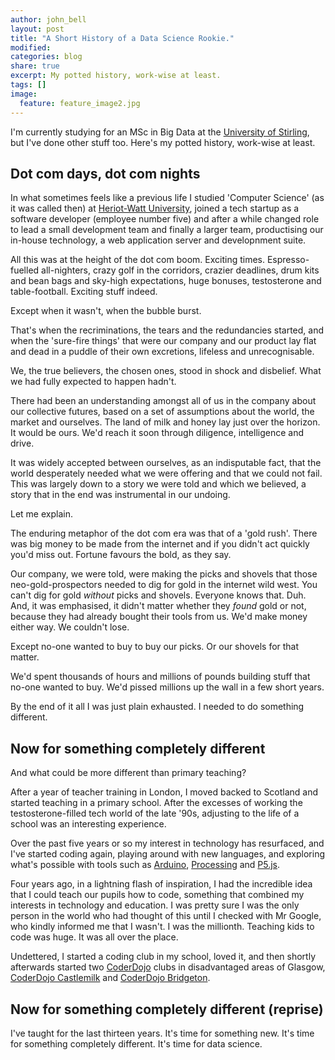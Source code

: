 ```yaml
---
author: john_bell
layout: post
title: "A Short History of a Data Science Rookie."
modified:
categories: blog
share: true
excerpt: My potted history, work-wise at least.
tags: []
image:
  feature: feature_image2.jpg
---
```



I'm currently studying for an MSc in Big Data at the [University of Stirling](https://www.stir.ac.uk/), but I've done other stuff too. Here's my potted history, work-wise at least.

## Dot com days, dot com nights

In what sometimes feels like a previous life I studied 'Computer Science' (as it was called then) at [Heriot-Watt University](https://www.hw.ac.uk), joined a tech startup as a software developer (employee number five) and after a while changed role to lead a small development team and finally a larger team, productising our in-house technology, a web application server and developnment suite.

All this was at the height of the dot com boom. Exciting times. Espresso-fuelled all-nighters, crazy golf in the corridors, crazier deadlines, drum kits and bean bags and sky-high expectations, huge bonuses, testosterone and table-football. Exciting stuff indeed.

Except when it wasn't, when the bubble burst. 

That's when the recriminations, the tears and the redundancies started, and when the 'sure-fire things' that were our company and our product lay flat and dead in a puddle of their own excretions, lifeless and unrecognisable.

We, the true believers, the chosen ones, stood in shock and disbelief. What we had fully expected to happen hadn't. 

There had been an understanding amongst all of us in the company about our collective futures, based on a set of assumptions about the world, the market and ourselves. The land of milk and honey lay just over the horizon. It would be ours. We'd reach it soon through diligence, intelligence and drive.

It was widely accepted between ourselves, as an indisputable fact, that the world desperately needed what we were offering and that we could not fail.
This was largely down to a story we were told and which we believed, a story that in the end was instrumental in our undoing. 

Let me explain. 

The enduring metaphor of the dot com era was that of a 'gold rush'. There was big money to be made from the internet and if you didn't act quickly you'd miss out. Fortune favours the bold, as they say.

Our company, we were told, were making the picks and shovels that those neo-gold-prospectors needed to dig for gold in the internet wild west. You can't dig for gold *without* picks and shovels. Everyone knows that. Duh. And, it was emphasised, it didn't matter whether they *found* gold or not, because they had already bought their tools from us. We'd make money either way. We couldn't lose.

Except no-one wanted to buy to buy our picks. Or our shovels for that matter. 

We'd spent thousands of hours and millions of pounds building stuff that no-one wanted to buy. We'd pissed millions up the wall in a few short years.

By the end of it all I was just plain exhausted. I needed to do something different.


## Now for something completely different


And what could be more different than primary teaching? 

After a year of teacher training in London, I moved backed to Scotland and started teaching in a primary school. After the excesses of working the testosterone-filled tech world of the late '90s, adjusting to the life of a school was an interesting experience. 

Over the past five years or so my interest in technology has resurfaced, and I've started coding again, playing around with new languages, and exploring what's possible with tools such as [Arduino](https://www.arduino.cc/), [Processing](https://processing.org/) and [P5.js](https://p5js.org/).

Four years ago, in a lightning flash of inspiration, I had the incredible idea that I could teach our pupils how to code, something that combined my interests in technology and education. I was pretty sure I was the only person in the world who had thought of this until I checked with Mr Google, who kindly informed me that I wasn't. I was the millionth. Teaching kids to code was huge. It was all over the place.

Undettered, I started a coding club in my school, loved it, and then shortly afterwards started two [CoderDojo](http://www.coderdojoscotland.com) clubs in disadvantaged areas of Glasgow, [CoderDojo Castlemilk](http://coderdojoscotland.com/clubs/castlemilk) and [CoderDojo Bridgeton](http://coderdojoscotland.com/clubs/bridgeton). 

## Now for something completely different (reprise)

I've taught for the last thirteen years. It's time for something new. It's time for something completely different. It's time for data science.